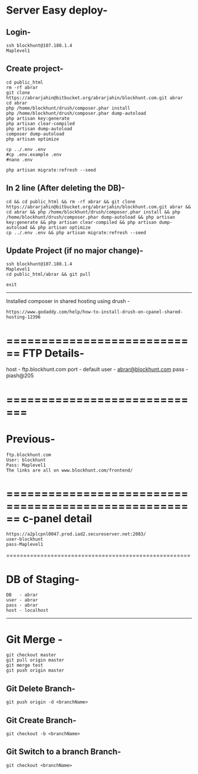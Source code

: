 Server Easy deploy-
===================
Login-
------

	ssh blockhunt@107.180.1.4
	Maplevel1

Create project-
---------------

	cd public_html
	rm -rf abrar
	git clone https://abrarjahin@bitbucket.org/abrarjahin/blockhunt.com.git abrar
	cd abrar
	php /home/blockhunt/drush/composer.phar install
	php /home/blockhunt/drush/composer.phar dump-autoload
	php artisan key:generate
	php artisan clear-compiled 
	php artisan dump-autoload
	composer dump-autoload
	php artisan optimize

	cp ../.env .env
	#cp .env.example .env
	#nano .env

	php artisan migrate:refresh --seed

In 2 line (After deleting the DB)-
----------------------------------
	cd && cd public_html && rm -rf abrar && git clone https://abrarjahin@bitbucket.org/abrarjahin/blockhunt.com.git abrar && cd abrar && php /home/blockhunt/drush/composer.phar install && php /home/blockhunt/drush/composer.phar dump-autoload && php artisan key:generate && php artisan clear-compiled && php artisan dump-autoload && php artisan optimize
	cp ../.env .env && php artisan migrate:refresh --seed

Update Project (if no major change)-
------------------------------------

	ssh blockhunt@107.180.1.4
	Maplevel1
	cd public_html/abrar && git pull

	exit

______________________________________________________________________________________________________________________________

Installed composer in shared hosting using drush -

	https://www.godaddy.com/help/how-to-install-drush-on-cpanel-shared-hosting-12396

============================
FTP Details-
============================
host - ftp.blockhunt.com
port - default
user - abrar@blockhunt.com
pass - piash@205

=============================
=============================

Previous-
=====================================================

	ftp.blockhunt.com
	User: blockhunt
	Pass: Maplevel1
	The links are all on www.blockhunt.com/frontend/

======================================================
c-panel detail
==============

	https://a2plcpnl0047.prod.iad2.secureserver.net:2083/
	user-blockhunt
	pass-Maplevel1

======================================================

DB of Staging-
===================

	DB   - abrar
	user - abrar
	pass - abrar
	host - localhost

------------------------------------------------------

Git Merge -
===========

	git checkout master
	git pull origin master
	git merge test
	git push origin master

Git Delete Branch-
------------------

	git push origin -d <branchName>

Git Create Branch-
------------------

	git checkout -b <branchName>

Git Switch to a branch Branch-
------------------------------

	git checkout <branchName>
